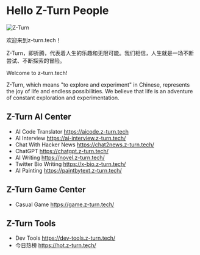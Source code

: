 # Hello Z-Turn People

![Z-Turn](https://upyun.xuqiming.tech/z-turn/z-turn-logo.png)

欢迎来到z-turn.tech！

Z-Turn，即折腾，代表着人生的乐趣和无限可能。我们相信，人生就是一场不断尝试、不断探索的冒险。

Welcome to z-turn.tech!

Z-Turn, which means "to explore and experiment" in Chinese, represents the joy of life and endless possibilities. We believe that life is an adventure of constant exploration and experimentation.

## Z-Turn AI Center

- AI Code Translator <https://aicode.z-turn.tech>
- AI Interview <https://ai-interview.z-turn.tech/>
- Chat With Hacker News <https://chat2news.z-turn.tech/>
- ChatGPT <https://chatgpt.z-turn.tech/>
- AI Writing <https://novel.z-turn.tech/>
- Twitter Bio Writing <https://x-bio.z-turn.tech/>
- AI Painting <https://paintbytext.z-turn.tech/>

## Z-Turn Game Center

- Casual Game <https://game.z-turn.tech/>

## Z-Turn Tools

- Dev Tools <https://dev-tools.z-turn.tech/>
- 今日热榜 <https://hot.z-turn.tech/>